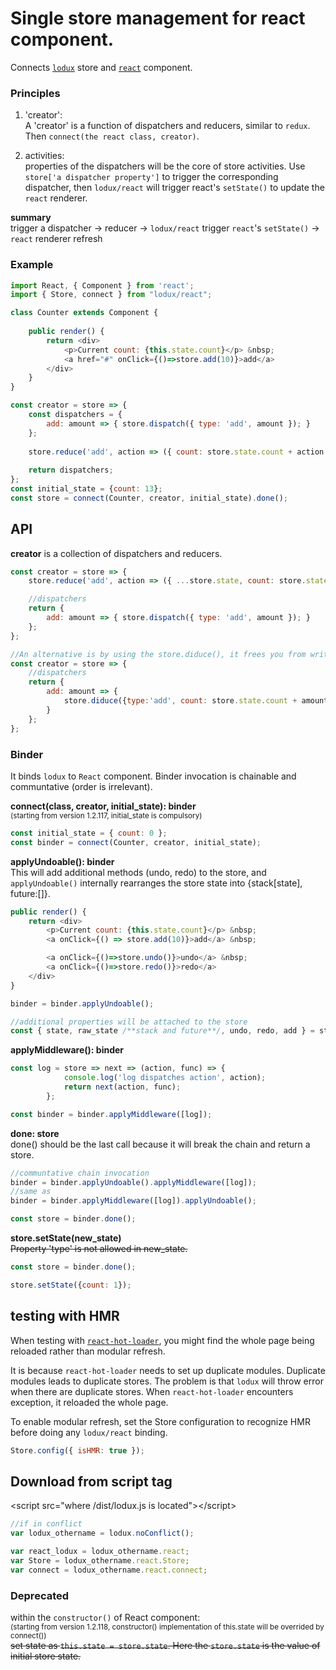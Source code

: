 # Single store management for react component.
Connects [`lodux`]( https://www.npmjs.com/package/lodux) store and [`react`](https://facebook.github.io/react/) component.

### Principles 
1. 'creator':  
A 'creator' is a function of dispatchers and reducers, similar to `redux`. Then `connect(the react class, creator)`.

2. activities:  
properties of the dispatchers will be the core of store activities. Use `store['a dispatcher property']` to trigger the corresponding dispatcher, then `lodux/react` will trigger react's `setState()` to update the `react` renderer.

__summary__  
trigger a dispatcher -> reducer -> `lodux/react` trigger `react`'s `setState()` -> `react` renderer refresh

### Example
```javascript
import React, { Component } from 'react';
import { Store, connect } from "lodux/react";

class Counter extends Component {
    
    public render() {
        return <div>
            <p>Current count: {this.state.count}</p> &nbsp;
            <a href="#" onClick={()=>store.add(10)}>add</a>
        </div>
    }
}

const creator = store => {
    const dispatchers = {
        add: amount => { store.dispatch({ type: 'add', amount }); }
    };
    
    store.reduce('add', action => ({ count: store.state.count + action.amount }));
   
    return dispatchers;
};
const initial_state = {count: 13};
const store = connect(Counter, creator, initial_state).done();
```

## API

__creator__ is a collection of dispatchers and reducers. 

```javascript
const creator = store => {
    store.reduce('add', action => ({ ...store.state, count: store.state.count + action.amount} })); 

    //dispatchers
    return {
        add: amount => { store.dispatch({ type: 'add', amount }); }
    };
};

//An alternative is by using the store.diduce(), it frees you from writing reducers. 
const creator = store => {
    //dispatchers
    return {
        add: amount => {
            store.diduce({type:'add', count: store.state.count + amount});
        }
    };
};
```

### Binder
It binds `lodux` to `React` component. Binder invocation is chainable and communtative (order is irrelevant). 

__connect(class, creator, initial_state): binder__  
<small>(starting from version 1.2.117, initial_state is compulsory)</small>  
```javascript
const initial_state = { count: 0 };
const binder = connect(Counter, creator, initial_state);
```

__applyUndoable(): binder__  
This will add additional methods (undo, redo) to the store, and `applyUndoable()` internally rearranges the store state into {stack[state], future:[]}.  
```javascript
public render() {    
    return <div>
        <p>Current count: {this.state.count}</p> &nbsp;
        <a onClick={() => store.add(10)}>add</a> &nbsp;

        <a onClick={()=>store.undo()}>undo</a> &nbsp;
        <a onClick={()=>store.redo()}>redo</a>
    </div>
}

binder = binder.applyUndoable();

//additional properties will be attached to the store
const { state, raw_state /**stack and future**/, undo, redo, add } = store
```

__applyMiddleware(): binder__  
```javascript
const log = store => next => (action, func) => {
            console.log('log dispatches action', action);
            return next(action, func);
        };

const binder = binder.applyMiddleware([log]);
```

__done: store__  
done() should be the last call because it will break the chain and return a store.
```javascript
//communtative chain invocation
binder = binder.applyUndoable().applyMiddleware([log]);
//same as 
binder = binder.applyMiddleware([log]).applyUndoable();

const store = binder.done();
```

__store.setState(new_state)__  
<s>Property 'type' is not allowed in new_state.</s>  
```javascript
const store = binder.done();

store.setState({count: 1});
```

## testing with HMR
When testing with [`react-hot-loader`](https://github.com/gaearon/react-hot-loader), you might find the whole page being reloaded rather than modular refresh.   

It is because `react-hot-loader` needs to set up duplicate modules. Duplicate modules leads to duplicate stores. The problem is that `lodux` will throw error when there are duplicate stores. When `react-hot-loader` encounters exception, it reloaded the whole page.   

To enable modular refresh, set the Store configuration to recognize HMR before doing any `lodux/react` binding.
```javascript
Store.config({ isHMR: true });
```

## Download from script tag
&lt;script src="where /dist/lodux.js is located">&lt;/script>
```javascript
//if in conflict
var lodux_othername = lodux.noConflict();

var react_lodux = lodux_othername.react;
var Store = lodux_othername.react.Store;
var connect = lodux_othername.react.connect;
```

### Deprecated
within the `constructor()` of React component:  
<small>(starting from version 1.2.118, constructor() implementation of this.state will be overrided by connect())</small>  
<s>set state as `this.state = store.state`. Here the `store.state` is the value of initial store state. </s>  